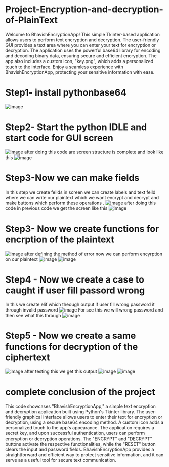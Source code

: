 # Project-Encryption-and-decryption-of-PlainText
Welcome to BhavishEncryptionApp! This simple Tkinter-based application allows users to perform text encryption and decryption. The user-friendly GUI provides a text area where you can enter your text for encryption or decryption. The application uses the powerful base64 library for encoding and decoding binary data, ensuring secure and efficient encryption. The app also includes a custom icon, "key.png", which adds a personalized touch to the interface. Enjoy a seamless experience with BhavishEncryptionApp, protecting your sensitive information with ease.

# Step1- install pythonbase64
![image](https://github.com/bhavish95/Project-Encryption-and-decryption-of-PlainText/assets/111994995/8b1a161c-f77f-4029-b96e-8e69e56ab1db)

# Step2- Start the python IDLE and start code for GUI screen 
![image](https://github.com/bhavish95/Project-Encryption-and-decryption-of-PlainText/assets/111994995/5065a35d-7a2d-4cd1-abbd-2daea792c897)
after doing this code are screen structure is complete and look like this 
![image](https://github.com/bhavish95/Project-Encryption-and-decryption-of-PlainText/assets/111994995/a9c14de1-8ad4-496a-8794-2dc165f41fd9)

# Step3-Now we can make fields
In this step we create feilds in screen we can create labels and text feild where we can write our plaintext which we want encrypt and decrypt and make buttons which perform these operations .
![image](https://github.com/bhavish95/Project-Encryption-and-decryption-of-PlainText/assets/111994995/fd92be18-7702-472c-ab0e-58b7437f442e)
after doing this code in previous code we get the screen like this 
![image](https://github.com/bhavish95/Project-Encryption-and-decryption-of-PlainText/assets/111994995/5b155752-1e67-4cb2-9f59-c96e69b5d441)

# Step3- Now we create functions for encrption of the plaintext 
![image](https://github.com/bhavish95/Project-Encryption-and-decryption-of-PlainText/assets/111994995/45775318-8123-4d00-85b6-71b0615cf06b)
after defining the method of error now we can perform encyrption on our plaintext
![image](https://github.com/bhavish95/Project-Encryption-and-decryption-of-PlainText/assets/111994995/c2d86566-8dce-4485-bcdf-bc7734cc993c)
![image](https://github.com/bhavish95/Project-Encryption-and-decryption-of-PlainText/assets/111994995/0c189cb0-a8ed-409e-b5f6-cdc6f489794a)

# Step4 - Now we create a case to caught if user fill passord wrong
In this we create elif which theough output if user fill wrong password it through invalid password 
![image](https://github.com/bhavish95/Project-Encryption-and-decryption-of-PlainText/assets/111994995/9aa4c4bf-dd83-42c9-9d5c-21459b674b4d)
For see this we will wrong password and then see what this through
![image](https://github.com/bhavish95/Project-Encryption-and-decryption-of-PlainText/assets/111994995/a54256f8-28ec-43c5-9e50-6ca0a8a47edf)
# Step5 - Now we create a same functions for decryption of the ciphertext
![image](https://github.com/bhavish95/Project-Encryption-and-decryption-of-PlainText/assets/111994995/47e373db-1b6e-413a-8da5-905312a702ab)
after testing this we get this output
![image](https://github.com/bhavish95/Project-Encryption-and-decryption-of-PlainText/assets/111994995/beead608-df58-41a4-9f2f-531592b3be0b)
![image](https://github.com/bhavish95/Project-Encryption-and-decryption-of-PlainText/assets/111994995/eeabcfbf-a4fe-4ef6-a9df-8812c1c32c4f)

# complete conclusion of the project
This code showcases "BhavishEncryptionApp," a simple text encryption and decryption application built using Python's Tkinter library. The user-friendly graphical interface allows users to enter their text for encryption or decryption, using a secure base64 encoding method. A custom icon adds a personalized touch to the app's appearance. The application requires a secret key, and upon successful authentication, users can perform encryption or decryption operations. The "ENCRYPT" and "DECRYPT" buttons activate the respective functionalities, while the "RESET" button clears the input and password fields. BhavishEncryptionApp provides a straightforward and efficient way to protect sensitive information, and it can serve as a useful tool for secure text communication.
